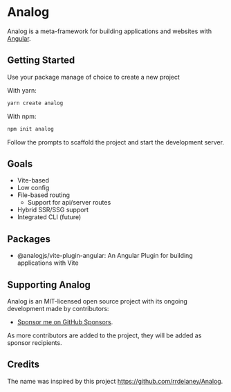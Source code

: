 # Analog

Analog is a meta-framework for building applications and websites with [Angular](https://angular.io).

## Getting Started

Use your package manage of choice to create a new project

With yarn:

```sh
yarn create analog
```

With npm:

```sh
npm init analog
```

Follow the prompts to scaffold the project and start the development server.

## Goals

- Vite-based
- Low config
- File-based routing
  - Support for api/server routes
- Hybrid SSR/SSG support
- Integrated CLI (future)

## Packages

- @analogjs/vite-plugin-angular: An Angular Plugin for building applications with Vite

## Supporting Analog

Analog is an MIT-licensed open source project with its ongoing development made by contributors:

- [Sponsor me on GitHub Sponsors](https://github.com/sponsors/brandonroberts).

As more contributors are added to the project, they will be added as sponsor recipients.

## Credits

The name was inspired by this project https://github.com/rrdelaney/Analog. 
